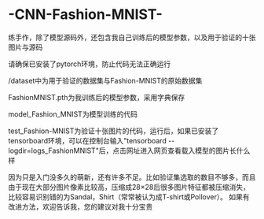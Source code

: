 # -CNN-Fashion-MNIST-
练手作，除了模型源码外，还包含我自己训练后的模型参数，以及用于验证的十张图片与源码

请确保已安装了pytorch环境，防止代码无法正确运行

/dataset中为用于验证的数据集与Fashion-MNIST的原始数据集

FashionMNIST.pth为我训练后的模型参数，采用字典保存

model_Fashion_MNIST为模型训练的代码

test_Fashion-MNIST为验证十张图片的代码，运行后，如果已安装了tensorboard环境，可以在控制台输入"tensorboard --logdir=logs_FashionMNIST"后，点击网址进入网页查看载入模型的图片长什么样

因为只是入门没多久的萌新，还有许多不足。比如验证集选取的数目不够多，而且由于现在大部分图片像素比较高，压缩成28×28后很多图片特征都被压缩消失，比较容易识别错的为Sandal，Shirt（常常被认为成T-shirt或Pollover）。
如果有改进方法，欢迎告诉我，您的建议对我十分宝贵
